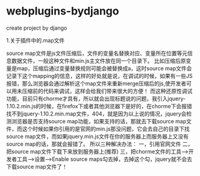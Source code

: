 # webplugins-bydjango
create project by django

1.关于插件中的.map文件

source map文件是js文件压缩后，文件的变量名替换对应、变量所在位置等元信息数据文件，一般这种文件和min.js主文件放在同一个目录下。
比如压缩后原变量是map，压缩后通过变量替换规则可能会被替换成a，这时source map文件会记录下这个mapping的信息，这样的好处就是说，在调试的时候，如果有一些JS报错，那么浏览器会通过解析这个map文件来重新merge压缩后的js,使开发者可以用未压缩前的代码来调试，这样会给我们带来很大的方便！
而这种还原性调试功能，目前只有chorme才具有，所以就会出现标题说的问题，我引入jquery-1.10.2.min.js的时候，在firefox下或者其他浏览器下是好的，在chorme下会报错找不到jquery-1.10.2.min.map文件，404，就是因为以上说的情况，jquery会检测浏览器是否支持source map功能，如果支持的话，那就去下载source map文件，而这个时候如果你引用的是官网的min.js那没问题，它会去自己的目录下找source map文件，而如果jquery.min.js文件在你的服务器上而服务器上又没有source map的话，那就会报错了。
所以三种解决办法：
一，引用官网文件
二，把source map文件下载下来放到服务器上(推荐)
三，把chorme文件的工具-->开发者工具-->设置-->Enable source maps勾去掉，去掉这个勾，jquery就不会去下载source map文件了！

